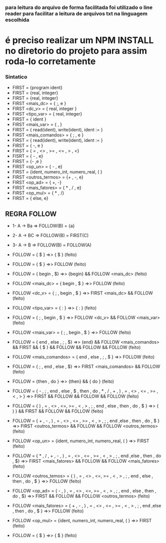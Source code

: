 ### para leitura do arquivo de forma facilitada foi utilizado o line reader para facilitar a leitura de arquivos txt na linguagem escolhida
# é preciso realizar um NPM INSTALL no diretorio do projeto para assim roda-lo corretamente

### Sintatico

* FIRST <programa> = {program ident}
* FIRST <corpo> = {real, integer}
* FIRST <dc> = {real, integer}
* FIRST <mais_dc> = { ;, e }
* FIRST <dc_v> = { real, integer }
* FIRST <tipo_var> = { real, integer}
* FIRST <variaveis> = { ident }
* FIRST <mais_var> = { , }
* FIRST <comandos> = { read(ident), write(ident), ident := }
* FIRST <mais_comandos> = { ; , e }
* FIRST <comando> = { read(ident), write(ident), ident := }
* FIRST <condicao> = { -, e }
* FIRST <relacao> = { = , <> , >= , <= , > , <}
* FISRT <expressao> = { - , e}
* FIRST <termo> = {- ,e }
* FIRST <op_un> = { - , e}
* FIRST <fator> = {ident, numero_int, numero_real, ( }
* FIRST <outros_termos> = {+ , -, e}
* FIRST <op_ad> = { +, -}
* FIRST <mais_fatores> = { * , / , e}
* FIRST <op_mul> = { * , /}
* FIRST <pfalsa> = { else, e}


## REGRA FOLLOW

* 1- A -> Ba => FOLLOW(B) = {a}
* 2- A -> BC => FOLLOW(B) = FIRST(C)
* 3- A -> B => FOLLOW(B) = FOLLOW(A)


* FOLLOW <programa> = { $ } =>> { $ } (feito)
  
* FOLLOW <corpo> = { $ } =>> FOLLOW <programa> (feito)
  
* FOLLOW <dc> = { begin , $} =>> {begin} && FOLLOW <mais_dc> (feito)
  
* FOLLOW <mais_dc> = { begin , $ } =>> FOLLOW <dc> (feito)
  
* FOLLOW <dc_v> = { ; , begin , $ } =>> FIRST <mais_dc> && FOLLOW <dc> (feito)
  
* FOLLOW <tipo_var> = { : } =>> { : } (feito)
  
* FOLLOW <variaveis> = { ; , begin , $ } =>> FOLLOW <dc_v> && FOLLOW <mais_var> (feito)

* FOLLOW <mais_var> = { ; , begin , $ } =>> FOLLOW <variaveis> (feito)
  
* FOLLOW <comandos> = { end , else , ; , $} =>> {end} && FOLLOW <mais_comandos> && FIRST <pfalsa> && { $ } && FOLLOW <pfalsa> &&  FOLLOW <corpo> && FOLLOW <comando> (feito)
  
* FOLLOW <mais_comandos> = { end , else , ; , $ } =>> FOLLOW <comandos> (feito)
  
* FOLLOW <comando> = { ; , end , else , $} =>> FIRST <mais_comandos> && FOLLOW <comandos>  (feito)
  
* FOLLOW <condicao> = {then , do } =>> {then} && { do } (feito)
  
* FOLLOW <relacao> = { - , ; , end , else , $ , then , do , * , / , + , ) , = , <> , <= , >= , < , > } =>> FIRST <expressao> && FOLLOW <comando> && FOLLOW <condicao> && FOLLOW <fator> (feito)
  
* FOLLOW <expressao> = { ) , = , <> , <=, >= , < , > , ; , end , else , then , do , $ } =>> { ) } && FIRST <relacao> && FOLLOW <comando> && FOLLOW <condicao> (feito)
  
* FOLLOW <termo> = { + , - , ) , = , <> , <= , >= , < , > , ; , end ,else , then , do , $ } =>> FIRST <outros_termos> && FOLLOW <expressao> && FOLLOW <outros_termos> (feito)
  
* FOLLOW <op_un> = {ident, numero_int, numero_real, ( } =>> FIRST <fator> (feito)
  
* FOLLOW <fator> = { * , / , + , - , ) , = , <> , <= , >= , < , > , ; , end ,else , then , do , $} =>> FIRST <mais_fatores> && FOLLOW <termo> && FOLLOW <mais_fatores> (feito)
  
* FOLLOW <outros_temos> = { ) , = , <> , <=, >= , < , > , ; , end , else , then , do , $ } =>> FOLLOW <expressao> (feito)
  
* FOLLOW <op_ad> = { - , ) , = , <> , <=, >= , < , > , ; , end , else , then , do , $} =>> FIRST <termo> && FOLLOW <expressao> && FOLLOW <outros_termos> (feito)
  
* FOLLOW <mais_fatores> = { + , - , ) , = , <> , <= , >= , < , > , ; , end ,else , then , do , $ } =>> FOLLOW <termo> (feito)
  
* FOLLOW <op_mul> = {ident, numero_int, numero_real, ( } =>> FIRST <fator> (feito)
  
* FOLLOW <pfalsa> = { $ } =>> { $ } (feito)



